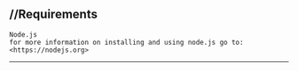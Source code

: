 //Requirements
-------------------------------------------------------------------------
	Node.js
	for more information on installing and using node.js go to: 
	<https://nodejs.org>

-------------------------------------------------------------------------
